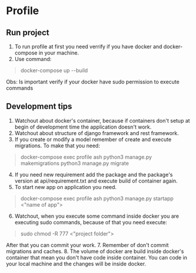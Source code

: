 # Profile

## Run project
1. To run profile at first you need verrify if you have docker and docker-compose in your machine.
2. Use command:
> docker-compose up --build

Obs: Is important verify if your docker have sudo permission to execute commands

## Development tips
1. Watchout about docker's container, because if containers don't setup at begin of development time the application doesn't work.
2. Watchout about structure of django framework and rest framework.
3. If you create or modify a model remember of create and execute migrations. To make that you need:

> docker-compose exec profile ash
> python3 manage.py makemigrations
> python3 manage.py migrate

4. If you need new requirement add the package and the package's version at api/requirement.txt and
execute build of container again.
5. To start new app on application you need.
> docker-compose exec profile ash
> python3 manage.py startapp <"name of app">

6. Watchout, when you execute some command inside docker you are executing sudo commands, because of that you need execute:
> sudo chmod -R 777 <"project folder">

After that you can commit your work.
7. Remember of don't commit migrations and caches.
8. The volume of docker are build inside docker's container that mean you don't have code inside container. You can code in your local machine and the changes will be inside docker.
